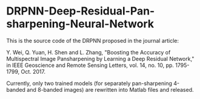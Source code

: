 # DRPNN-Deep-Residual-Pan-sharpening-Neural-Network

This is the source code of the DRPNN proposed in the journal article: 

Y. Wei, Q. Yuan, H. Shen and L. Zhang, "Boosting the Accuracy of Multispectral Image Pansharpening by Learning a Deep Residual Network," in IEEE Geoscience and Remote Sensing Letters, vol. 14, no. 10, pp. 1795-1799, Oct. 2017.

Currently, only two trained models (for separately pan-sharpening 4-banded and 8-banded images) are rewritten into Matlab files and released.
